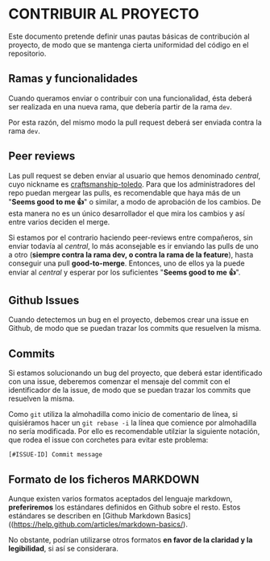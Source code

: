 # CONTRIBUIR AL PROYECTO

Este documento pretende definir unas pautas básicas de contribución al proyecto, de modo que se mantenga cierta uniformidad del código en el repositorio.

## Ramas y funcionalidades
Cuando queramos enviar o contribuir con una funcionalidad, ésta deberá ser realizada en una nueva rama, que debería partir de la rama `dev`.

Por esta razón, del mismo modo la pull request deberá ser enviada contra la rama `dev`.

## Peer reviews
Las pull request se deben enviar al usuario que hemos denominado *central*, cuyo nickname es [craftsmanship-toledo](https://github.com/craftsmanship-toledo). Para que los administradores del repo puedan mergear las pulls, es recomendable que haya más de un "**Seems good to me :+1:**" o similar, a modo de aprobación de los cambios. De esta manera no es un único desarrollador el que mira los cambios y así entre varios deciden el merge.

Si estamos por el contrario haciendo peer-reviews entre compañeros, sin enviar todavía al *central*, lo más aconsejable es ir enviando las pulls de uno a otro (**siempre contra la rama dev, o contra la rama de la feature**), hasta conseguir una pull **good-to-merge**. Entonces, uno de ellos ya la puede enviar al *central* y esperar por los suficientes "**Seems good to me :+1:**".

## Github Issues
Cuando detectemos un bug en el proyecto, debemos crear una issue en Github, de modo que se puedan trazar los commits que resuelven la misma.

## Commits
Si estamos solucionando un bug del proyecto, que deberá estar identificado con una issue, deberemos comenzar el mensaje del commit con el identificador de la issue, de modo que se puedan trazar los commits que resuelven la misma.

Como `git` utiliza la almohadilla como inicio de comentario de línea, si quisiéramos hacer un `git rebase -i` la línea que comience por almohadilla no sería modificada. Por ello es recomendable utilziar la siguiente notación, que rodea el issue con corchetes para evitar este problema:

```
[#ISSUE-ID] Commit message
```

## Formato de los ficheros MARKDOWN
Aunque existen varios formatos aceptados del lenguaje markdown, **preferiremos** los estándares definidos en Github sobre el resto. Estos estándares se describen en [Github Markdown Basics]((https://help.github.com/articles/markdown-basics/).

No obstante, podrían utilizarse otros formatos **en favor de la claridad y la legibilidad**, si así se considerara.
